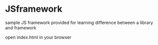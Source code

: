 # JSframework
sample JS framework provided for learning difference between a library and framework

open index.html in your browser 
